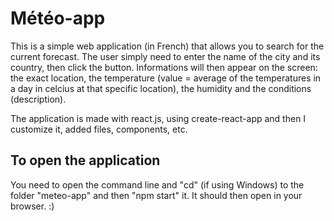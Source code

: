 # Météo-app

This is a simple web application (in French) that allows you to search for the current forecast. The user simply need to enter the name of the city
and its country, then click the button. Informations will then appear on the screen: the exact location, the temperature (value = average
of the temperatures in a day in celcius at that specific location), the humidity and the conditions (description). 

The application is made with react.js, using create-react-app and then I customize it, added files, components, etc.

## To open the application
You need to open the command line and "cd" (if using Windows) to the folder "meteo-app" and then "npm start" it.
It should then open in your browser. :)
